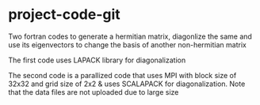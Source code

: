 # project-code-git
Two fortran codes to generate a hermitian matrix, diagonlize the same and use its eigenvectors to change the basis of another non-hermitian matrix

The first code uses LAPACK library for diagonalization

The second code is a parallized code that uses MPI with block size of 32x32 and grid size of 2x2 & uses SCALAPACK for diagonalization. Note that the data files are not uploaded due to large size
